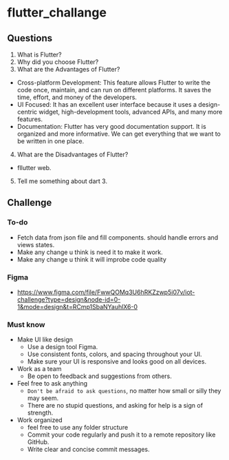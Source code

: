 # flutter_challange

## Questions

1. What is Flutter?
2. Why did you choose Flutter?
3. What are the Advantages of Flutter?
  - Cross-platform Development: This feature allows Flutter to write the code once, maintain, and can run on different platforms. It saves the time, effort, and money of the developers.
  - UI Focused: It has an excellent user interface because it uses a design-centric widget, high-development tools, advanced APIs, and many more features.
  - Documentation: Flutter has very good documentation support. It is organized and more informative. We can get everything that we want to be written in one place. 
4. What are the Disadvantages of Flutter?
  - fllutter web.
5. Tell me something about dart 3.

## Challenge

### To-do

- Fetch data from json file and fill components. should handle errors and views states.
- Make any change u think is need it to make it work.
- Make any change u think it will improbe code quality

### Figma

- https://www.figma.com/file/FwwQOMq3U6hRKZzwp5i07v/iot-challenge?type=design&node-id=0-1&mode=design&t=RCmp1SbaNYauhlX6-0

### Must know

- Make UI like design
    - Use a design tool Figma.
    - Use consistent fonts, colors, and spacing throughout your UI.
    - Make sure your UI is responsive and looks good on all devices.
- Work as a team
    - Be open to feedback and suggestions from others.
- Feel free to ask anything
    - `Don't be afraid to ask questions`, no matter how small or silly they may seem.
    - There are no stupid questions, and asking for help is a sign of strength.
- Work organized
    - feel free to use any folder structure
    - Commit your code regularly and push it to a remote repository like GitHub.
    - Write clear and concise commit messages.
